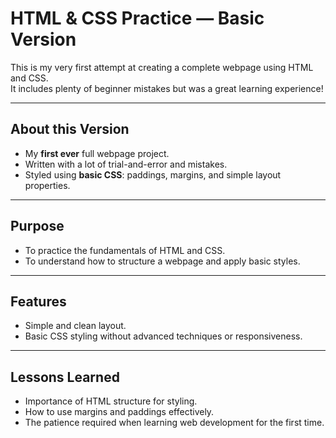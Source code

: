 # HTML & CSS Practice — Basic Version

This is my very first attempt at creating a complete webpage using HTML and CSS.  
It includes plenty of beginner mistakes but was a great learning experience!

---

## About this Version

- My **first ever** full webpage project.
- Written with a lot of trial-and-error and mistakes.
- Styled using **basic CSS**: paddings, margins, and simple layout properties.

---

## Purpose

- To practice the fundamentals of HTML and CSS.
- To understand how to structure a webpage and apply basic styles.

---

## Features

- Simple and clean layout.
- Basic CSS styling without advanced techniques or responsiveness.

---

## Lessons Learned

- Importance of HTML structure for styling.
- How to use margins and paddings effectively.
- The patience required when learning web development for the first time.
